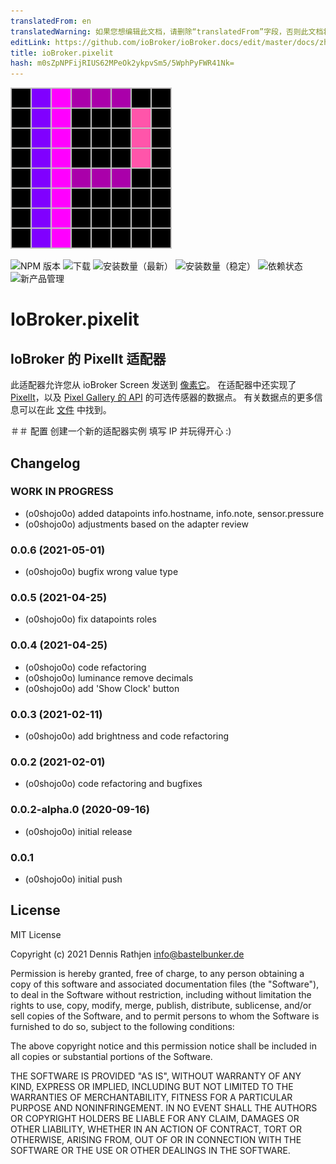 ```yaml
---
translatedFrom: en
translatedWarning: 如果您想编辑此文档，请删除“translatedFrom”字段，否则此文档将再次自动翻译
editLink: https://github.com/ioBroker/ioBroker.docs/edit/master/docs/zh-cn/adapterref/iobroker.pixelit/README.md
title: ioBroker.pixelit
hash: m0sZpNPFijRIUS62MPeOk2ykpvSm5/5WphPyFWR41Nk=
---
```

![标识](../../../en/adapterref/iobroker.pixelit/admin/pixelit.png)

![NPM 版本](http://img.shields.io/npm/v/iobroker.pixelit.svg)
![下载](https://img.shields.io/npm/dm/iobroker.pixelit.svg)
![安装数量（最新）](http://iobroker.live/badges/pixelit-installed.svg)
![安装数量（稳定）](http://iobroker.live/badges/pixelit-stable.svg)
![依赖状态](https://img.shields.io/david/o0shojo0o/iobroker.pixelit.svg)
![新产品管理](https://nodei.co/npm/iobroker.pixelit.png?downloads=true)

# IoBroker.pixelit
## IoBroker 的 PixelIt 适配器
此适配器允许您从 ioBroker Screen 发送到 [像素它](https://www.bastelbunker.de/pixel-it/)。
在适配器中还实现了 [PixelIt](https://www.bastelbunker.de/pixel-it/)，以及 [Pixel Gallery 的 API](https://pixelit.bastelbunker.de/PixelGallery) 的可选传感器的数据点。
有关数据点的更多信息可以在此 [文件](https://docs.bastelbunker.de/ioBroker_pixelit/options.html) 中找到。

＃＃ 配置
创建一个新的适配器实例 填写 IP 并玩得开心 :)

## Changelog

<!--
 https://github.com/AlCalzone/release-script#usage
    npm run release minor -- --all 0.9.8 -> 0.10.0
    npm run release patch -- --all 0.9.8 -> 0.9.9
    npm run release prerelease beta -- --all v0.2.1 -> v0.2.2-beta.0
	Placeholder for the next version (at the beginning of the line):
	### __WORK IN PROGRESS__
-->

### **WORK IN PROGRESS**

-   (o0shojo0o) added datapoints info.hostname, info.note, sensor.pressure
-   (o0shojo0o) adjustments based on the adapter review

### 0.0.6 (2021-05-01)

-   (o0shojo0o) bugfix wrong value type

### 0.0.5 (2021-04-25)

-   (o0shojo0o) fix datapoints roles

### 0.0.4 (2021-04-25)

-   (o0shojo0o) code refactoring
-   (o0shojo0o) luminance remove decimals
-   (o0shojo0o) add 'Show Clock' button

### 0.0.3 (2021-02-11)

-   (o0shojo0o) add brightness and code refactoring

### 0.0.2 (2021-02-01)

-   (o0shojo0o) code refactoring and bugfixes

### 0.0.2-alpha.0 (2020-09-16)

-   (o0shojo0o) initial release

### 0.0.1

-   (o0shojo0o) initial push

## License

MIT License

Copyright (c) 2021 Dennis Rathjen <info@bastelbunker.de>

Permission is hereby granted, free of charge, to any person obtaining a copy
of this software and associated documentation files (the "Software"), to deal
in the Software without restriction, including without limitation the rights
to use, copy, modify, merge, publish, distribute, sublicense, and/or sell
copies of the Software, and to permit persons to whom the Software is
furnished to do so, subject to the following conditions:

The above copyright notice and this permission notice shall be included in all
copies or substantial portions of the Software.

THE SOFTWARE IS PROVIDED "AS IS", WITHOUT WARRANTY OF ANY KIND, EXPRESS OR
IMPLIED, INCLUDING BUT NOT LIMITED TO THE WARRANTIES OF MERCHANTABILITY,
FITNESS FOR A PARTICULAR PURPOSE AND NONINFRINGEMENT. IN NO EVENT SHALL THE
AUTHORS OR COPYRIGHT HOLDERS BE LIABLE FOR ANY CLAIM, DAMAGES OR OTHER
LIABILITY, WHETHER IN AN ACTION OF CONTRACT, TORT OR OTHERWISE, ARISING FROM,
OUT OF OR IN CONNECTION WITH THE SOFTWARE OR THE USE OR OTHER DEALINGS IN THE
SOFTWARE.